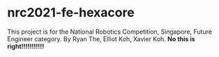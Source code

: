 # nrc2021-fe-hexacore

This project is for the National Robotics Competition, Singapore, Future Engineer category. By Ryan The, Elliot Koh, Xavier Koh. **No this is right!!!!!!!!!!!**